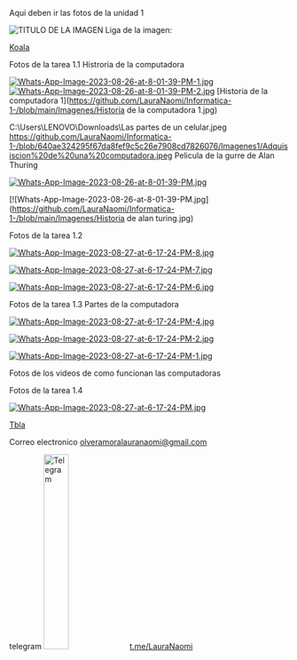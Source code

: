 Aqui deben ir las fotos de la unidad 1

<img src="AQUI PONER LA URL DE LA IMAGEN" alt="TITULO DE LA IMAGEN" width="PORCENTAJE DE ANCHO %"/>
Liga de la imagen:

[Koala](https://github.com/LauraNaomi/Informatica-1-/blob/main/Imagenes/Koala.jpg) 

Fotos de la tarea 1.1 
Histroria de la computadora

[![Whats-App-Image-2023-08-26-at-8-01-39-PM-1.jpg](https://i.postimg.cc/sDJQjjC4/Whats-App-Image-2023-08-26-at-8-01-39-PM-1.jpg)](https://postimg.cc/6yy5zN38)
[![Whats-App-Image-2023-08-26-at-8-01-39-PM-2.jpg](https://i.postimg.cc/PJ3gyv8M/Whats-App-Image-2023-08-26-at-8-01-39-PM-2.jpg)](https://postimg.cc/T5bNYw0y)
[Historia de la computadora 1](https://github.com/LauraNaomi/Informatica-1-/blob/main/Imagenes/Historia de la computadora 1.jpg)

C:\Users\LENOVO\Downloads\Las partes de un celular.jpeg
https://github.com/LauraNaomi/Informatica-1-/blob/640ae324295f67da8fef9c5c26e7908cd7826076/Imagenes1/Adquisiscion%20de%20una%20computadora.jpeg
Pelicula de la gurre de Alan Thuring 


[![Whats-App-Image-2023-08-26-at-8-01-39-PM.jpg](https://i.postimg.cc/qq3FsD4p/Whats-App-Image-2023-08-26-at-8-01-39-PM.jpg)](https://postimg.cc/5Qfp13Xr) 

[![Whats-App-Image-2023-08-26-at-8-01-39-PM.jpg] (https://github.com/LauraNaomi/Informatica-1-/blob/main/Imagenes/Historia de alan turing.jpg) 

Fotos de la tarea 1.2

[![Whats-App-Image-2023-08-27-at-6-17-24-PM-8.jpg](https://i.postimg.cc/wBRDTCVx/Whats-App-Image-2023-08-27-at-6-17-24-PM-8.jpg)](https://postimg.cc/zL5yxP64)

[![Whats-App-Image-2023-08-27-at-6-17-24-PM-7.jpg](https://i.postimg.cc/QxPtxHn5/Whats-App-Image-2023-08-27-at-6-17-24-PM-7.jpg)](https://postimg.cc/4m6ZWNGN)

[![Whats-App-Image-2023-08-27-at-6-17-24-PM-6.jpg](https://i.postimg.cc/TYZdvBpJ/Whats-App-Image-2023-08-27-at-6-17-24-PM-6.jpg)](https://postimg.cc/HV9DQZ0r)

Fotos de la tarea 1.3
Partes de la computadora

[![Whats-App-Image-2023-08-27-at-6-17-24-PM-4.jpg](https://i.postimg.cc/cLSJ8V04/Whats-App-Image-2023-08-27-at-6-17-24-PM-4.jpg)](https://postimg.cc/2V0Ys91P)

[![Whats-App-Image-2023-08-27-at-6-17-24-PM-2.jpg](https://i.postimg.cc/GpnvtMSk/Whats-App-Image-2023-08-27-at-6-17-24-PM-2.jpg)](https://postimg.cc/0zZzHCvQ)

[![Whats-App-Image-2023-08-27-at-6-17-24-PM-1.jpg](https://i.postimg.cc/tJss2PMq/Whats-App-Image-2023-08-27-at-6-17-24-PM-1.jpg)](https://postimg.cc/5QM9tHJT)

Fotos de los videos de como funcionan las computadoras


Fotos de la tarea 1.4

[![Whats-App-Image-2023-08-27-at-6-17-24-PM.jpg](https://i.postimg.cc/bY0nVHrJ/Whats-App-Image-2023-08-27-at-6-17-24-PM.jpg)](https://postimg.cc/JtntGXbV)



[Tbla](https://i.postimg.cc/bY0nVHrJ/Whats-App-Image-2023-08-27-at-6-17-24-PM.jpg)




Correo electronico 
[olveramoralauranaomi@gmail.com](https://mail.google.com/mail/u/0/#inbox)

telegram
<img src="https://github.com/jzavalar/Informatica/blob/main/images /telegram_logo.svg" alt="Telegram" width="30%"/> [t.me/LauraNaomi](https://LauraNaomi.t.me)
